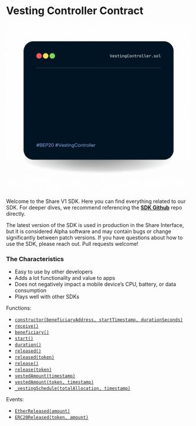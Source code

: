 # Vesting Controller Contract

![](../../.gitbook/assets/vestingController.gif)

Welcome to the Share V1 SDK. Here you can find everything related to our SDK. For deeper dives, we recommend referencing the [**SDK Github**](https://www.github.com) repo directly.

The latest version of the SDK is used in production in the Share Interface, but it is considered Alpha software and may contain bugs or change significantly between patch versions. If you have questions about how to use the SDK, please reach out. Pull requests welcome!

### The Characteristics

* Easy to use by other developers
* Adds a lot functionality and value to apps
* Does not negatively impact a mobile device’s CPU, battery, or data consumption
* Plays well with other SDKs



Functions:

* [`constructor(beneficiaryAddress, startTimestamp, durationSeconds)`](https://docs.openzeppelin.com/contracts/4.x/api/finance#VestingWallet-constructor-address-uint64-uint64-)
* [`receive()`](https://docs.openzeppelin.com/contracts/4.x/api/finance#VestingWallet-receive--)
* [`beneficiary()`](https://docs.openzeppelin.com/contracts/4.x/api/finance#VestingWallet-beneficiary--)
* [`start()`](https://docs.openzeppelin.com/contracts/4.x/api/finance#VestingWallet-start--)
* [`duration()`](https://docs.openzeppelin.com/contracts/4.x/api/finance#VestingWallet-duration--)
* [`released()`](https://docs.openzeppelin.com/contracts/4.x/api/finance#VestingWallet-released--)
* [`released(token)`](https://docs.openzeppelin.com/contracts/4.x/api/finance#VestingWallet-released-address-)
* [`release()`](https://docs.openzeppelin.com/contracts/4.x/api/finance#VestingWallet-release--)
* [`release(token)`](https://docs.openzeppelin.com/contracts/4.x/api/finance#VestingWallet-release-address-)
* [`vestedAmount(timestamp)`](https://docs.openzeppelin.com/contracts/4.x/api/finance#VestingWallet-vestedAmount-uint64-)
* [`vestedAmount(token, timestamp)`](https://docs.openzeppelin.com/contracts/4.x/api/finance#VestingWallet-vestedAmount-address-uint64-)
* [`_vestingSchedule(totalAllocation, timestamp)`](https://docs.openzeppelin.com/contracts/4.x/api/finance#VestingWallet-\_vestingSchedule-uint256-uint64-)

Events:

* [`EtherReleased(amount)`](https://docs.openzeppelin.com/contracts/4.x/api/finance#VestingWallet-EtherReleased-uint256-)
* [`ERC20Released(token, amount)`](https://docs.openzeppelin.com/contracts/4.x/api/finance#VestingWallet-ERC20Released-address-uint256-)

